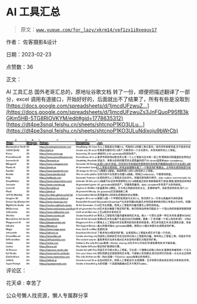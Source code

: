 # AI 工具汇总

> 原文：[`www.yuque.com/for_lazy/xkrm14/vpf1zx1i0xequv17`](https://www.yuque.com/for_lazy/xkrm14/vpf1zx1i0xequv17)



作者： 佐客摄影&设计



日期：2023-02-23



点赞数：36

<ne-card data-card-name="hr" data-card-type="block" id="JLSFi" data-event-boundary="card">

正文：



AI 工具汇总 国外老哥汇总的，原地址谷歌文档 转了一份，顺便把描述翻译了一部分，excel 调用有道接口，开始好好的，后面就出不了结果了，所有有些是没取到 [https://docs.google.com/spreadsheets/d/1jmcdUFzwuZ...](https://docs.google.com/spreadsheets/d/1jmcdUFzwuZs3JnFQuoP9SfB3kGKm5HB-5TG8RIOVKYM/edit#gid=1778635312) [https://dt4pe3snql.feishu.cn/sheets/shtcnoP1KO3ULu...](https://dt4pe3snql.feishu.cn/sheets/shtcnoP1KO3ULuNdixoju9bWrCb)



<ne-card data-card-name="image" data-card-type="inline" id="jUuDW" data-event-boundary="card">![](img/87ca2651ccc9635b09fdfd0dce2eedbe.png)  <ne-card data-card-name="hr" data-card-type="block" id="Yhgug" data-event-boundary="card"><ne-p id="uf60acec5" data-lake-id="uf60acec5">评论区：



花天卓 : 幸苦了

<ne-card data-card-name="hr" data-card-type="block" id="L1yFK" data-event-boundary="card">

公众号懒人找资源，懒人专属群分享

</ne-card></ne-card></ne-card></ne-p></ne-card>
